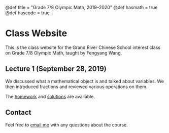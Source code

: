 @def title = "Grade 7/8 Olympic Math, 2019–2020"
@def hasmath = true
@def hascode = true
<!-- Note: by default hasmath == true and hascode == false. You can change this in
the config file by setting hasmath = false for instance and just setting it to true
where appropriate -->


# Class Website

This is the class website for the Grand River Chinese School interest class on Grade 7/8
Olympic Math, taught by Fengyang Wang.

## Lecture 1 (September 28, 2019)

We discussed what a mathematical object is and talked about variables. We then introduced
fractions and reviewed various operations on them.

The [homework](assets/homework/rational-numbers.pdf) and
[solutions](assets/solutions/rational-numbers.pdf) are available.

## Contact

Feel free to [email me](mailto:fengyangwang0@gmail.com) with any questions about the course.
